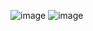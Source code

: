 ![image](https://user-images.githubusercontent.com/88390140/137602945-ed3a5f57-c029-4743-82c0-d9510fcadba9.png)
![image](https://user-images.githubusercontent.com/88390140/139325353-3407e33f-8c4b-4088-aec5-bd49c033c8d2.png)
